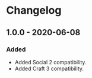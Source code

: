 Changelog
=========

## 1.0.0 - 2020-06-08

### Added
- Added Social 2 compatibility.
- Added Craft 3 compatibility.

